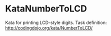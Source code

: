 # KataNumberToLCD
Kata for printing LCD-style digits. Task definition: http://codingdojo.org/kata/NumberToLCD/
